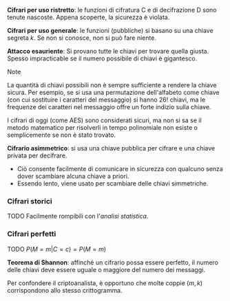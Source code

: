 **Cifrari per uso ristretto**: le funzioni di cifratura C e di decifrazione D sono tenute nascoste. Appena scoperte, la sicurezza è violata.

**Cifrari per uso generale**: le funzioni (pubbliche) si basano su una chiave segreta $k$. Se non si conosce, non si può fare niente.

**Attacco esauriente**: Si provano tutte le chiavi per trovare quella giusta. Spesso impracticable se il numero possibile di chiavi è gigantesco.

>[!note]
>La quantità di chiavi possibili non è sempre sufficiente a rendere la chiave sicura.
>Per esempio, se si usa una permutazione dell'alfabeto come chiave (con cui sostituire i caratteri del messaggio) si hanno $26!$ chiavi, ma le frequenze dei caratteri nel messaggio offre un forte indizio sulla chiave.
>
>I cifrari di oggi (come AES) sono considerati sicuri, ma non si sa se il metodo matematico per risolverli in tempo polinomiale non esiste o semplicemente se non è stato trovato.

**Cifrario asimmetrico**: si usa una chiave pubblica per cifrare e una chiave privata per decifrare.
- Ciò consente facilmente di comunicare in sicurezza con qualcuno senza dover scambiare alcuna chiave a priori.
- Essendo lento, viene usato per scambiare delle chiavi simmetriche.

### Cifrari storici

TODO
Facilmente rompibili con l'*analisi statistica*.

### Cifrari perfetti

TODO
$P(M=m|C=c)=P(M=m)$

**Teorema di Shannon**: affinché un cifrario possa essere perfetto, il numero delle chiavi deve essere uguale o maggiore del numero dei messaggi.

Per confondere il criptoanalista, è opportuno che molte coppie $(m,k)$ corrispondono allo stesso crittogramma.
